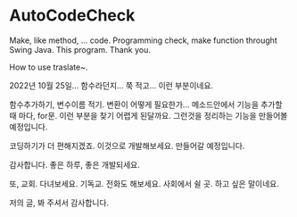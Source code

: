 # AutoCodeCheck
Make, like method, ... code. Programming check, make function throught Swing Java. This program. Thank you.

How to use traslate~. 

2022년 10월 25일... 함수라던지... 쭉 적고... 이런 부분이네요. 

함수추가하기, 변수이름 적기. 변환이 어떻게 필요한가... 메소드안에서 기능을 추가할 때 마다, for문. 이런 부분을 찾기 어렵게 된달까요. 그런것을 정리하는 기능을 만들어볼 예정입니다.

코딩하기가 더 편해지겠죠. 이것으로 개발해보세요.  만들어갈 예정입니다.



감사합니다. 좋은 하루, 좋은 개발되세요.

또, 교회. 다녀보세요. 기독교. 전화도 해보세요. 사회에서 쉴 곳. 하고 싶은 말이네요.

저의 글, 봐 주셔서 감사합니다.

